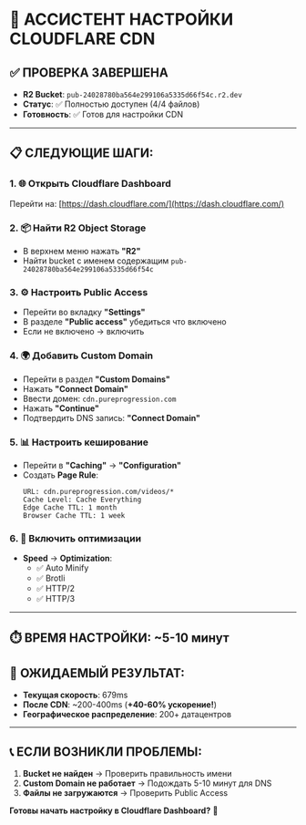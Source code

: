 # 🚀 АССИСТЕНТ НАСТРОЙКИ CLOUDFLARE CDN

## ✅ ПРОВЕРКА ЗАВЕРШЕНА
- **R2 Bucket**: `pub-24028780ba564e299106a5335d66f54c.r2.dev`
- **Статус**: ✅ Полностью доступен (4/4 файлов)
- **Готовность**: ✅ Готов для настройки CDN

---

## 📋 СЛЕДУЮЩИЕ ШАГИ:

### **1. 🌐 Открыть Cloudflare Dashboard**
Перейти на: [https://dash.cloudflare.com/](https://dash.cloudflare.com/)

### **2. 📦 Найти R2 Object Storage**
- В верхнем меню нажать **"R2"**
- Найти bucket с именем содержащим `pub-24028780ba564e299106a5335d66f54c`

### **3. ⚙️ Настроить Public Access**
- Перейти во вкладку **"Settings"**
- В разделе **"Public access"** убедиться что включено
- Если не включено → включить

### **4. 🌍 Добавить Custom Domain**
- Перейти в раздел **"Custom Domains"**
- Нажать **"Connect Domain"**
- Ввести домен: `cdn.pureprogression.com`
- Нажать **"Continue"**
- Подтвердить DNS запись: **"Connect Domain"**

### **5. 📊 Настроить кеширование**
- Перейти в **"Caching"** → **"Configuration"**
- Создать **Page Rule**:
  ```
  URL: cdn.pureprogression.com/videos/*
  Cache Level: Cache Everything
  Edge Cache TTL: 1 month
  Browser Cache TTL: 1 week
  ```

### **6. 🚀 Включить оптимизации**
- **Speed** → **Optimization**:
  - ✅ Auto Minify
  - ✅ Brotli
  - ✅ HTTP/2
  - ✅ HTTP/3

---

## ⏱️ ВРЕМЯ НАСТРОЙКИ: ~5-10 минут

## 🎯 ОЖИДАЕМЫЙ РЕЗУЛЬТАТ:
- **Текущая скорость**: 679ms
- **После CDN**: ~200-400ms (**+40-60% ускорение!**)
- **Географическое распределение**: 200+ датацентров

---

## 📞 ЕСЛИ ВОЗНИКЛИ ПРОБЛЕМЫ:
1. **Bucket не найден** → Проверить правильность имени
2. **Custom Domain не работает** → Подождать 5-10 минут для DNS
3. **Файлы не загружаются** → Проверить Public Access

**Готовы начать настройку в Cloudflare Dashboard?** 🚀


